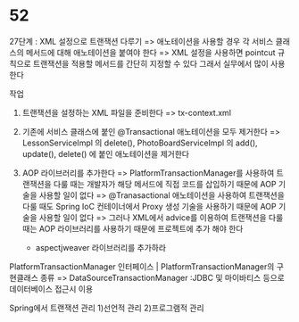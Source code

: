 # 52

27단계 : XML 설정으로 트랜잭션 다루기
=> 애노테이션을 사용할 경우 각 서비스 클래스의 메서드에 대해 애노테이션을 붙여야 한다
=> XML 설정을 사용하면 pointcut 규칙으로 트랜잭션을 적용할 메서드를 간단히 지정할 수 있다
   그래서 실무에서 많이 사용한다


작업
1) 트랜잭션을 설정하는 XML 파일을 준비한다
   => tx-context.xml
      
2) 기존에 서비스 클래스에 붙인 @Transactional 애노테이션을 모두 제거한다
   => LessonServiceImpl 의 delete(),
      PhotoBoardServiceImpl 의 add(), update(), delete() 에 붙인 애노테이션을 제거한다

3) AOP 라이브러리를 추가한다
  => PlatformTransactionManager를 사용하여 트랜잭션을 다룰 때는
     개발자가 해당 메서드에 직접 코드를 삽입하기 때문에 AOP 기술을 사용할 일이 없다
  => @Tranasactional 애노테이션을 사용하여 트랜잭션을 다룰 때도
     Spring IoC 컨테이너에서 Proxy 생성 기술을 사용하기 때문에 AOP 기술을 사용할 일이 없다
  => 그러나 XML에서 advice를 이용하여 트랜잭션을 다룰 때는 AOP 라이브러리를 사용하기 때문에 프로젝트에 추가 해야 한다
     - aspectjweaver 라이브러리를 추가하라




PlatformTransactionManager 인터페이스
  |
  PlatformTransactionManager의 구현클래스 종류
   => DataSourceTransactionManager
      :JDBC 및 마이바티스 등으로 데이터베이스 접근시 이용
      
 Spring에서 트랜잭션 관리
 1)선언적 관리 
 2)프로그램적 관리
 
 
  

  
  
  